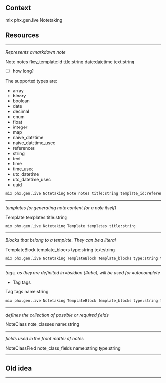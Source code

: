 ## Context 

mix phx.gen.live Notetaking

## Resources

---
_Represents a markdown note_

Note notes 
fkey_template:id
title:string
date:datetime
text:string 
- [ ] how long?

The supported types are: 
- array
- binary
- boolean
- date
- decimal
- enum
- float
- integer
- map
- naive_datetime
- naive_datetime_usec
- references
- string
- text
- time
- time_usec
- utc_datetime
- utc_datetime_usec
- uuid
```bash
mix phx.gen.live Notetaking Note notes title:string template_id:references:templates content:text
```

---
_templates for generating note content (or a note itself)_

Template templates
title:string

```bash
mix phx.gen.live Notetaking Template templates title:string
```

---
_Blocks that belong to a template. They can be a literal_

TemplateBlock template_blocks
type:string
text:string

```bash
mix phx.gen.live Notetaking TemplateBlock template_blocks type:string text:string
```

---
_tags, as they are definited in obsidian (#abc), will be used for autocomplete_

- Tag tags 

Tag tags name:string


```bash
mix phx.gen.live Notetaking TemplateBlock template_blocks type:string text:string
```

---
_defines the collection of possible or required fields_

NoteClass note_classes 
name:string



---
_fields used in the front matter of notes_

NoteClassField note_class_fields
name:string
type:string


---


## Old idea

---
<!-- TemplateToNoteClass template_to_note_classes -->
